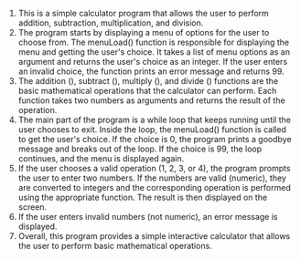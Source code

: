 1.	This is a simple calculator program that allows the user to perform addition, subtraction, multiplication, and division. 
2.	The program starts by displaying a menu of options for the user to choose from. The menuLoad() function is responsible for displaying the menu and getting the user's choice. It takes a list of menu options as an argument and returns the user's choice as an integer. If the user enters an invalid choice, the function prints an error message and returns 99.
3.	The addition (), subtract (), multiply (), and divide () functions are the basic mathematical operations that the calculator can perform. Each function takes two numbers as arguments and returns the result of the operation.
4.	The main part of the program is a while loop that keeps running until the user chooses to exit. Inside the loop, the menuLoad() function is called to get the user's choice. If the choice is 0, the program prints a goodbye message and breaks out of the loop. If the choice is 99, the loop continues, and the menu is displayed again.
5.	If the user chooses a valid operation (1, 2, 3, or 4), the program prompts the user to enter two numbers. If the numbers are valid (numeric), they are converted to integers and the corresponding operation is performed using the appropriate function. The result is then displayed on the screen.
6.	If the user enters invalid numbers (not numeric), an error message is displayed.
7.	Overall, this program provides a simple interactive calculator that allows the user to perform basic mathematical operations.

